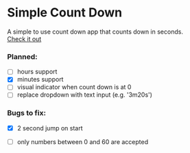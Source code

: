 # Simple Count Down
A simple to use count down app that counts down in seconds.\
[Check it out](https://ropfoo.github.io/Simple-Count-Down/)

### Planned:
- [ ] hours support
- [x] minutes support
- [ ] visual indicator when count down is at 0
- [ ] replace dropdown with text input (e.g. '3m20s')

### Bugs to fix:
- [x] 2 second jump on start
- [ ] only numbers between 0 and 60 are accepted




